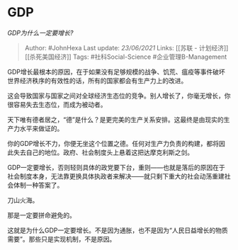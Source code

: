 # GDP
*GDP为什么一定要增长?*

> Author: #JohnHexa
Last update: *23/06/2021* 
Links: [[苏联 - 计划经济]] [[杀死美国经济]]
Tags: #社科Social-Science #企业管理B-Management

 
GDP增长最根本的原因，在于如果没有足够规模的战争、饥荒、瘟疫等事件破坏世界经济秩序的有效性的话，所有的国家都会有生产力上的改进。

这会导致国家与国家之间对全球经济生态位的竞争。别人增长了，你毫无增长，你很容易失去生态位，而成为被动者。

天下唯有德者居之，“德”是什么？是更完美的生产关系安排。这最终是由现实的生产力水平来做证的。

你的GDP增长不力，你便无坐这个位置之德。任何对生产力负责的构建，都将因此失去自己的地位。政府、社会制度头上悬着这把达摩克利斯之剑。

GDP一定要增长，否则轻则具体的政党要下台，重则——也就是落后的原因在于社会制度本身，无法靠更换具体执政者来解决——就只剩下重大的社会动荡重建社会体制一种答案了。

刀山火海。

那是一定要拼命避免的。

这就是为什么GDP一定要增长。不是因为通胀，也不是因为“人民日益增长的物质需要”。那些只是实现机制，不是原因。



